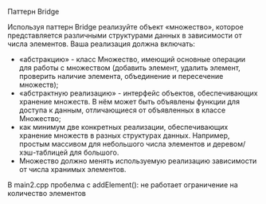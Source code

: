 Паттерн Bridge

Используя паттерн Bridge реализуйте объект «множество», которое представляется различными структурами данных в зависимости от числа элементов. Ваша реализация должна включать:
- «абстракцию» - класс Множество, имеющий основные операции для работы с множеством (добавить элемент, удалить элемент, проверить наличие элемента, объединение и пересечение множеств);
- «абстрактную реализацию» - интерфейс объектов, обеспечивающих хранение множеств. В нём может быть объявлены функции для доступа к данным, отличающиеся от объявленных в классе Множество;
- как минимум две конкретных реализации, обеспечивающих хранение множеств в разных структурах данных. Например, простым массивом для небольшого числа элементов и деревом/хэш-таблицей для большого.
- Множество должно менять используемую реализацию зависимости от числа хранимых элементов.


В main2.cpp пробелма с addElement(): не работает ограничение на количество элементов
